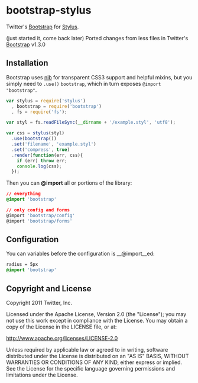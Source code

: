 
# bootstrap-stylus

  Twitter's [Bootstrap](https://github.com/twitter/bootstrap) for [Stylus](https://github.com/learnboost/stylus).
  
  (just started it, come back later)
  Ported changes from less files in Twitter's [Bootstrap](https://github.com/twitter/bootstrap) v1.3.0

## Installation

 Bootstrap uses [nib](https://github.com/visionmedia/nib) for transparent CSS3 support and helpful mixins, but you simply need to `.use()` `bootstrap`, which in turn exposes `@import "bootstrap"`.

```js
var stylus = require('stylus')
  , bootstrap = require('bootstrap')
  , fs = require('fs');

var styl = fs.readFileSync(__dirname + '/example.styl', 'utf8');

var css = stylus(styl)
  .use(bootstrap())
  .set('filename', 'example.styl')
  .set('compress', true)
  .render(function(err, css){
    if (err) throw err;
    console.log(css);
  });
```

Then you can __@import__ all or portions of the library:

```css
// everything
@import 'bootstrap'

// only config and forms
@import 'bootstrap/config'
@import 'bootstrap/forms'
```

## Configuration

You can variables before the configuration is __@import__ed:

```css
radius = 5px
@import 'bootstrap'
```

Copyright and License
---------------------

Copyright 2011 Twitter, Inc.

Licensed under the Apache License, Version 2.0 (the "License");
you may not use this work except in compliance with the License.
You may obtain a copy of the License in the LICENSE file, or at:

   http://www.apache.org/licenses/LICENSE-2.0

Unless required by applicable law or agreed to in writing, software
distributed under the License is distributed on an "AS IS" BASIS,
WITHOUT WARRANTIES OR CONDITIONS OF ANY KIND, either express or implied.
See the License for the specific language governing permissions and
limitations under the License.
